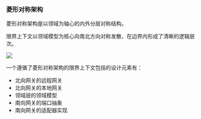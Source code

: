 ### 菱形对称架构

菱形对称架构是以领域为轴心的内外分层对称结构。

限界上下文以领域模型为核心向南北方向对称发散，在边界内形成了清晰的逻辑层次。

![](http://it.hzqiuxm.com/wp-content/uploads/2020/03/6da647db4bda64f5f5767cc36cc82797.png)

一个遵循了菱形对称架构的限界上下文包括的设计元素有：
- 北向网关的远程网关
- 北向网关的本地网关
- 领域层的领域模型
- 南向网关的端口抽象
- 南向网关的适配器实现



